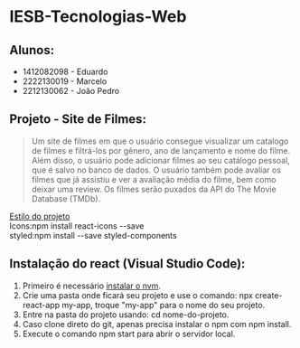 # IESB-Tecnologias-Web
## Alunos:
- 1412082098 - Eduardo
- 2222130019 - Marcelo
- 2212130062 - João Pedro
## Projeto - Site de Filmes:

>Um site de filmes em que o usuário consegue visualizar um catalogo de filmes e filtrá-los por gênero, ano de lançamento e nome do filme. Além disso, o usuário pode adicionar filmes ao seu catálogo pessoal, que é salvo no banco de dados. O usuário também pode avaliar os filmes que já assistiu e ver a avaliação média do filme, bem como deixar uma review. Os filmes serão puxados da API do The Movie Database (TMDb).

[Estilo do projeto](https://www.figma.com/file/WSihmoxQ9cVJLt628HYz8d/Movie-Listing-Web-App-(Community)?node-id=401-6828&t=ZEf5XrNwznUkcn58-0)\
Icons:npm install react-icons --save\
styled:npm install --save styled-components

## Instalação do react (Visual Studio Code):
1. Primeiro é necessário [instalar o nvm](https://github.com/coreybutler/nvm-windows/releases/download/1.1.10/nvm-setup.exe).
2. Crie uma pasta onde ficará seu projeto e use o comando: npx create-react-app my-app, troque "my-app" para o nome do seu projeto.
3. Entre na pasta do projeto usando: cd nome-do-projeto.
5. Caso clone direto do git, apenas precisa instalar o npm com npm install.
5. Execute o comando npm start para abrir o servidor local.